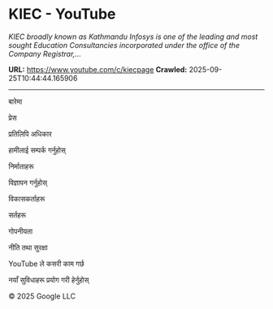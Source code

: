 # KIEC - YouTube

*KIEC broadly known as Kathmandu Infosys is one of the leading and most sought Education Consultancies incorporated under the office of the Company Registrar,...*

**URL:** https://www.youtube.com/c/kiecpage
**Crawled:** 2025-09-25T10:44:44.165906

---

बारेमा

प्रेस

प्रतिलिपि अधिकार

हामीलाई सम्पर्क गर्नुहोस्

निर्माताहरू

विज्ञापन गर्नुहोस्

विकासकर्ताहरू

सर्तहरू

गोपनीयता

नीति तथा सुरक्षा

YouTube ले कसरी काम गर्छ

नयाँ सुविधाहरू प्रयोग गरी हेर्नुहोस्

© 2025 Google LLC